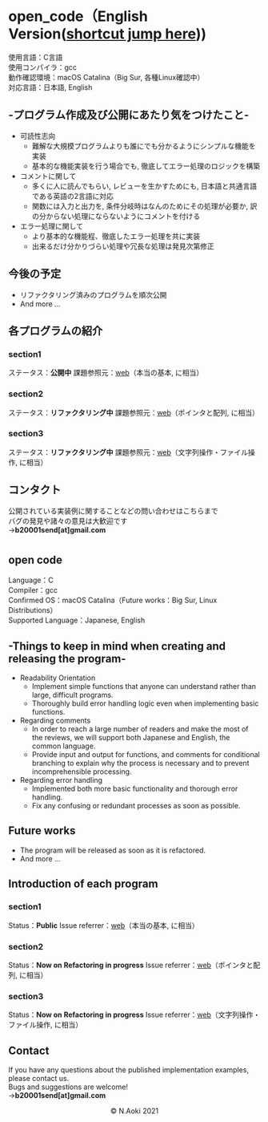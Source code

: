 # open_code（English Version([shortcut jump here](v_english)))  
使用言語：C言語  
使用コンパイラ：gcc  
動作確認環境：macOS Catalina（Big Sur, 各種Linux確認中）  
対応言語：日本語, English  

## -プログラム作成及び公開にあたり気をつけたこと-
- 可読性志向
  - 難解な大規模プログラムよりも誰にでも分かるようにシンプルな機能を実装
  - 基本的な機能実装を行う場合でも, 徹底してエラー処理のロジックを構築
- コメントに関して
  - 多くに人に読んでもらい, レビューを生かすためにも, 日本語と共通言語である英語の2言語に対応
  - 関数には入力と出力を, 条件分岐時はなんのためにその処理が必要か, 訳の分からない処理にならないようにコメントを付ける
- エラー処理に関して
  - より基本的な機能程、徹底したエラー処理を共に実装
  - 出来るだけ分かりづらい処理や冗長な処理は発見次第修正

##  今後の予定
- リファクタリング済みのプログラムを順次公開
- And more ...

## 各プログラムの紹介

### section1
ステータス：**公開中**
課題参照元：[web](http://image.onishi-lab.jp/000.html#1)（本当の基本, に相当）

### section2
ステータス：**リファクタリング中**
課題参照元：[web](http://image.onishi-lab.jp/000.html#1)（ポインタと配列, に相当）

### section3
ステータス：**リファクタリング中**
課題参照元：[web](http://image.onishi-lab.jp/000.html#1)（文字列操作・ファイル操作, に相当）

## コンタクト
公開されている実装例に関することなどの問い合わせはこちらまで  
バグの発見や諸々の意見は大歓迎です  
→**b20001send[at]gmail.com**

# <h2 id="v_english">open code</h2>
Language：C  
Compiler：gcc  
Confirmed OS：macOS Catalina（Future works：Big Sur, Linux Distributions）  
Supported Language：Japanese, English  

## -Things to keep in mind when creating and releasing the program-
- Readability Orientation
  - Implement simple functions that anyone can understand rather than large, difficult programs.
  - Thoroughly build error handling logic even when implementing basic functions.
- Regarding comments
  - In order to reach a large number of readers and make the most of the reviews, we will support both Japanese and English, the common language.
  - Provide input and output for functions, and comments for conditional branching to explain why the process is necessary and to prevent incomprehensible processing.
- Regarding error handling
  - Implemented both more basic functionality and thorough error handling.
  - Fix any confusing or redundant processes as soon as possible.

##  Future works
- The program will be released as soon as it is refactored.
- And more ...

## Introduction of each program

### section1
Status：**Public**
Issue referrer：[web](http://image.onishi-lab.jp/000.html#1)（本当の基本, に相当）

### section2
Status：**Now on Refactoring in progress**
Issue referrer：[web](http://image.onishi-lab.jp/000.html#1)（ポインタと配列, に相当）

### section3
Status：**Now on Refactoring in progress**
Issue referrer：[web](http://image.onishi-lab.jp/000.html#1)（文字列操作・ファイル操作, に相当）

## Contact
If you have any questions about the published implementation examples, please contact us.  
Bugs and suggestions are welcome!  
→**b20001send[at]gmail.com**

<p align="center">
  ©︎ N.Aoki 2021
</p>
